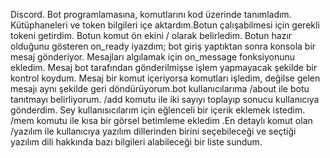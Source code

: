 Discord. Bot programlamasına, komutlarını kod üzerinde tanımladım.
Kütüphaneleri ve token bilgileri içe aktardım.Botun çalışabilmesi için gerekli tokeni getirdim.
Botun komut ön ekini / olarak belirledim. Botun hazır olduğunu gösteren on_ready iyazdım;
bot giriş yaptıktan sonra konsola bir mesaj gönderiyor. Mesajları algılamak için on_message fonksiyonunu ekledim.
Mesaj bot tarafından gönderilmişse işlem yapmayacak şekilde bir kontrol koydum. 
Mesaj bir komut içeriyorsa komutları işledim, değilse gelen mesajı aynı şekilde geri döndürüyorum.bot kullanıcılarıma
/about ile botu tanıtmayı belirliyorum. /add komutu ile iki sayıyı toplayıp sonucu kullanıcıya gönderdim.
Sey kullanısıcılarım için eğlenceli bir içerik eklemek istedim. /mem komutu ile kısa bir görsel betimleme ekledim
.En detaylı komut olan 
/yazılım ile kullanıcıya yazılım dillerinden birini seçebileceği ve seçtiği yazılım dili hakkında bazı bilgileri alabileceği bir liste sundum.
